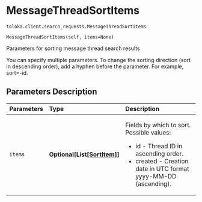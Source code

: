 # MessageThreadSortItems
`toloka.client.search_requests.MessageThreadSortItems`

```
MessageThreadSortItems(self, items=None)
```

Parameters for sorting message thread search results


You can specify multiple parameters.
To change the sorting direction (sort in descending order), add a hyphen before the parameter. For example, sort=-id.

## Parameters Description

| Parameters | Type | Description |
| :----------| :----| :-----------|
`items`|**Optional\[List\[[SortItem](toloka.client.search_requests.MessageThreadSortItems.SortItem.md)\]\]**|<p>Fields by which to sort. Possible values:<ul><li>id - Thread ID in ascending order.</li><li>created - Creation date in UTC format yyyy-MM-DD (ascending).</li></ul></p>
